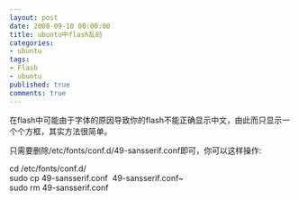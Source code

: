 ```yaml
---
layout: post
date: 2008-09-10 00:00:00
title: ubuntu中flash乱码
categories:
- ubuntu
tags:
- Flash
- ubuntu
published: true
comments: true
---
```

<p>在flash中可能由于字体的原因导致你的flash不能正确显示中文，由此而只显示一个个方框，其实方法很简单。</p>

<p>只需要删除/etc/fonts/conf.d/49-sansserif.conf即可，你可以这样操作:</p>

<p>cd /etc/fonts/conf.d/<br />
sudo cp 49-sansserif.conf  49-sansserif.conf~<br />
sudo rm 49-sansserif.conf</p>
